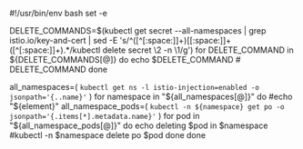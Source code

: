 #!/usr/bin/env bash
set -e

DELETE_COMMANDS=$(kubectl get secret --all-namespaces | grep istio.io/key-and-cert | sed -E 's/^([^[:space:]]+)[[:space:]]+([^[:space:]]+).*/kubectl delete secret \2 -n \1/g')
for DELETE_COMMAND in ${DELETE_COMMANDS[@]}
do
	echo $DELETE_COMMAND
	# DELETE_COMMAND
done


all_namespaces=( `kubectl get ns -l istio-injection=enabled -o jsonpath='{..name}'` )
for namespace in "${all_namespaces[@]}"
do
   #echo "${element}"
   all_namespace_pods=( `kubectl -n ${namespace} get po -o jsonpath='{.items[*].metadata.name}'` )
   for pod in "${all_namespace_pods[@]}"
   do
      echo deleting $pod in $namespace
      #kubectl -n $namespace delete po $pod
   done
done
